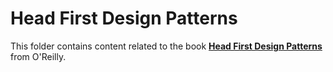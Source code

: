 # Head First Design Patterns

This folder contains content related to the book [**Head First Design Patterns**](https://www.oreilly.com/library/view/head-first-design/0596007124/) from O'Reilly.
